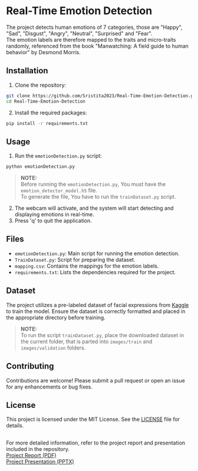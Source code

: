 # Real-Time Emotion Detection
The project detects human emotions of 7 categories, those are "Happy", "Sad", "Disgust", "Angry", "Neutral", "Surprised" and "Fear".  
The emotion labels are therefore mapped to the traits and micro-traits randomly, referenced from the book "Manwatching: A field guide to human behavior" by Desmond Morris.

## Installation
1. Clone the repository:
```bash
git clone https://github.com/Sristita2023/Real-Time-Emotion-Detection.git
cd Real-Time-Emotion-Detection
```
2. Install the required packages:
```bash
pip install -r requirements.txt
```

## Usage
1. Run the `emotionDetection.py` script:
```bash
python emotionDetection.py
```
> **NOTE:**  
> Before running the `emotionDetection.py`, You must have the `emotion_detector_model.h5` file.  
> To generate the file, You have to run the `trainDataset.py` script.  
2. The webcam will activate, and the system will start detecting and displaying emotions in real-time.
3. Press 'q' to quit the application.

## Files
* `emotionDetection.py`: Main script for running the emotion detection.
* `TrainDataset.py`: Script for preparing the dataset.
* `mapping.csv`: Contains the mappings for the emotion labels.
* `requirements.txt`: Lists the dependencies required for the project.

## Dataset
The project utilizes a pre-labeled dataset of facial expressions from [Kaggle](https://www.kaggle.com/datasets/jonathanoheix/face-expression-recognition-dataset "Face Expression Recognition Dataset") to train the model. Ensure the dataset is correctly formatted and placed in the appropriate directory before training.  
> **NOTE:**  
> To run the script `trainDataset.py`, place the downloaded dataset in the current folder, that is parted into `images/train` and `images/validation` folders. 

## Contributing
Contributions are welcome! Please submit a pull request or open an issue for any enhancements or bug fixes.

## License
This project is licensed under the MIT License. See the [LICENSE](LICENSE.txt "MIT LICENSE") file for details.

##  
For more detailed information, refer to the project report and presentation included in the repository.  
[Project Report (PDF)](Project%20Report%20(Real-Time-Emotion-Detection).pdf)  
[Project Presentation (PPTX)](Real%20Time%20Emotion%20Detection.pptx)
